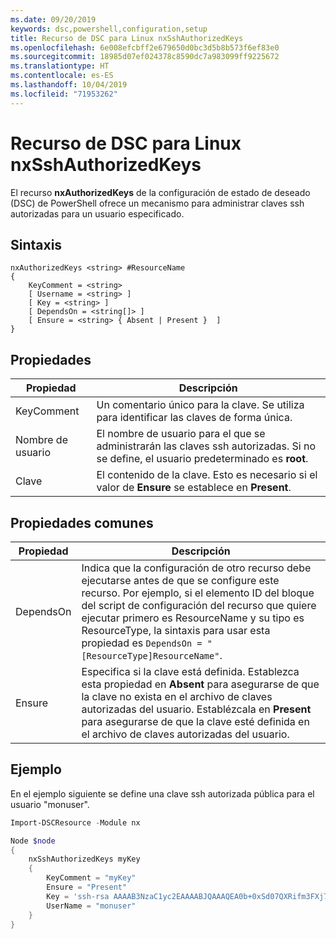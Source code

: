 ```yaml
---
ms.date: 09/20/2019
keywords: dsc,powershell,configuration,setup
title: Recurso de DSC para Linux nxSshAuthorizedKeys
ms.openlocfilehash: 6e008efcbff2e679650d0bc3d5b8b573f6ef83e0
ms.sourcegitcommit: 18985d07ef024378c8590dc7a983099ff9225672
ms.translationtype: HT
ms.contentlocale: es-ES
ms.lasthandoff: 10/04/2019
ms.locfileid: "71953262"
---
```

# <a name="dsc-for-linux-nxsshauthorizedkeys-resource"></a>Recurso de DSC para Linux nxSshAuthorizedKeys

El recurso **nxAuthorizedKeys** de la configuración de estado de deseado (DSC) de PowerShell ofrece un mecanismo para administrar claves ssh autorizadas para un usuario especificado.

## <a name="syntax"></a>Sintaxis

```Syntax
nxAuthorizedKeys <string> #ResourceName
{
    KeyComment = <string>
    [ Username = <string> ]
    [ Key = <string> ]
    [ DependsOn = <string[]> ]
    [ Ensure = <string> { Absent | Present }  ]
}
```

## <a name="properties"></a>Propiedades

|Propiedad |Descripción |
|---|---|
|KeyComment |Un comentario único para la clave. Se utiliza para identificar las claves de forma única. |
|Nombre de usuario |El nombre de usuario para el que se administrarán las claves ssh autorizadas. Si no se define, el usuario predeterminado es **root**. |
|Clave |El contenido de la clave. Esto es necesario si el valor de **Ensure** se establece en **Present**.|

## <a name="common-properties"></a>Propiedades comunes

|Propiedad |Descripción |
|---|---|
|DependsOn |Indica que la configuración de otro recurso debe ejecutarse antes de que se configure este recurso. Por ejemplo, si el elemento ID del bloque del script de configuración del recurso que quiere ejecutar primero es ResourceName y su tipo es ResourceType, la sintaxis para usar esta propiedad es `DependsOn = "[ResourceType]ResourceName"`. |
|Ensure |Especifica si la clave está definida. Establezca esta propiedad en **Absent** para asegurarse de que la clave no exista en el archivo de claves autorizadas del usuario. Establézcala en **Present** para asegurarse de que la clave esté definida en el archivo de claves autorizadas del usuario. |

## <a name="example"></a>Ejemplo

En el ejemplo siguiente se define una clave ssh autorizada pública para el usuario "monuser".

```powershell
Import-DSCResource -Module nx

Node $node
{
    nxSshAuthorizedKeys myKey
    {
        KeyComment = "myKey"
        Ensure = "Present"
        Key = 'ssh-rsa AAAAB3NzaC1yc2EAAAABJQAAAQEA0b+0xSd07QXRifm3FXj7Pn/DblA6QI5VAkDm6OivFzj3U6qGD1VJ6AAxWPCyMl/qhtpRtxZJDu/TxD8AyZNgc8aN2CljN1hOMbBRvH2q5QPf/nCnnJRaGsrxIqZjyZdYo9ZEEzjZUuMDM5HI1LA9B99k/K6PK2Bc1NLivpu7nbtVG2tLOQs+GefsnHuetsRMwo/+c3LtwYm9M0XfkGjYVCLO4CoFuSQpvX6AB3TedUy6NZ0iuxC0kRGg1rIQTwSRcw+McLhslF0drs33fw6tYdzlLBnnzimShMuiDWiT37WqCRovRGYrGCaEFGTG2e0CN8Co8nryXkyWc6NSDNpMzw== rsa-key-20150401'
        UserName = "monuser"
    }
}
```